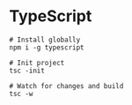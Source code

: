 # TypeScript

```
# Install globally
npm i -g typescript

# Init project
tsc -init

# Watch for changes and build
tsc -w
```